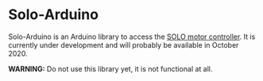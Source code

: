 # Solo-Arduino
Solo-Arduino is an Arduino library to access the [SOLO motor controller](https://solomotorcontrollers.com/).
It is currently under development and will probably be available in October 2020.

**WARNING:** Do not use this library yet, it is not functional at all.
